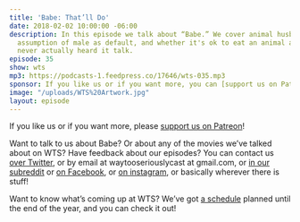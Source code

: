```yaml
---
title: 'Babe: That’ll Do'
date: 2018-02-02 10:00:00 -06:00
description: In this episode we talk about “Babe.” We cover animal husbandry, the
  assumption of male as default, and whether it's ok to eat an animal as long as you've
  never actually heard it talk.
episode: 35
show: wts
mp3: https://podcasts-1.feedpress.co/17646/wts-035.mp3
sponsor: If you like us or if you want more, you can [support us on Patreon](https://www.patreon.com/clockworkscast)!
image: "/uploads/WTS%20Artwork.jpg"
layout: episode
---
```


If you like us or if you want more, please [support us on Patreon](https://www.patreon.com/clockworkscast)!

Want to talk to us about Babe? Or about any of the movies we’ve talked about on WTS? Have feedback about our episodes? You can contact us [over Twitter](http://www.twitter.com/wtscast), or by email at waytooseriouslycast at gmail.com, or [in our subreddit](https://www.reddit.com/r/Goodstuff_fm/) or [on Facebook](http://www.facebook.com/wtscast), or [on instagram](https://www.instagram.com/waytooseriously/), or basically wherever there is stuff!

Want to know what’s coming up at WTS? We’ve got [a schedule](https://docs.google.com/document/d/1f6fvTgbzQOCUD_potL6mWClmSC3D2cOBgKz36OwSC68) planned until the end of the year, and you can check it out!
